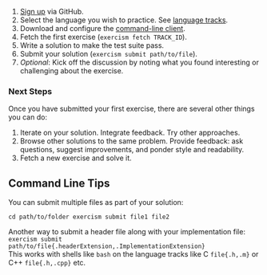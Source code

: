 1. [Sign up](/login?return_path=/how-it-works) via GitHub.
1. Select the language you wish to practice. See [language tracks](/languages).
1. Download and configure the [command-line client](/cli).
1. Fetch the first exercise (`exercism fetch TRACK_ID`).
1. Write a solution to make the test suite pass.
1. Submit your solution (`exercism submit path/to/file`). 
1. _Optional_: Kick off the discussion by noting what you found interesting or challenging about the exercise.

### Next Steps

Once you have submitted your first exercise, there are several other things you can do:

1. Iterate on your solution. Integrate feedback. Try other approaches.
1. Browse other solutions to the same problem.
   Provide feedback: ask questions, suggest improvements, and ponder style and readability.
1. Fetch a new exercise and solve it.

## Command Line Tips 

You can submit multiple files as part of your solution:

``
cd path/to/folder
exercism submit file1 file2
``

Another way to submit a header file along with your implementation file:  
`exercism submit path/to/file{.headerExtension,.ImplementationExtension}`   
This works with shells like `bash` on the language tracks like C `file{.h,.m}` or C++ `file{.h,.cpp}` etc.  

